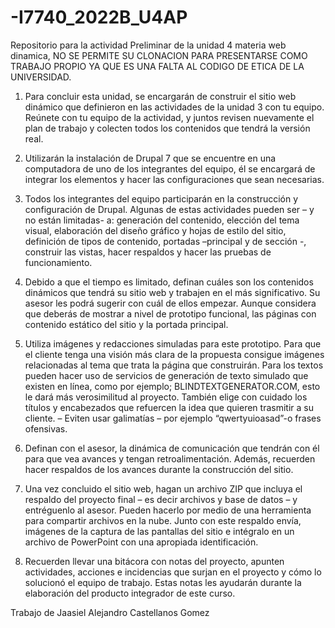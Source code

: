 # -I7740_2022B_U4AP
Repositorio para la actividad Preliminar de la unidad 4 materia web dinamica,
NO SE PERMITE SU CLONACION PARA PRESENTARSE COMO TRABAJO PROPIO YA QUE ES UNA FALTA AL CODIGO DE ETICA DE LA UNIVERSIDAD.

1. Para concluir esta unidad, se encargarán de construir el sitio web dinámico que definieron en las actividades de la unidad 3 con tu equipo. Reúnete con tu equipo de la actividad, y juntos revisen nuevamente el plan de trabajo y colecten todos los contenidos que tendrá la versión real.

2. Utilizarán la instalación de Drupal 7 que se encuentre en una computadora de uno de los integrantes del equipo, él se encargará de integrar los elementos y hacer las configuraciones que sean necesarias.

3. Todos los integrantes del equipo participarán en la construcción y configuración de Drupal. Algunas de estas actividades pueden ser – y no están limitadas- a: generación del contenido, elección del tema visual, elaboración del diseño gráfico y hojas de estilo del sitio, definición de tipos de contenido, portadas –principal y de sección -, construir las vistas, hacer respaldos y hacer las pruebas de funcionamiento.

4. Debido a que el tiempo es limitado, definan cuáles son los contenidos dinámicos que tendrá su sitio web y trabajen en el más significativo. Su asesor les podrá sugerir con cuál de ellos empezar. Aunque considera que deberás de mostrar a nivel de prototipo funcional, las páginas con contenido estático del sitio y la portada principal.

5. Utiliza imágenes y redacciones simuladas para este prototipo. Para que el cliente tenga una visión más clara de la propuesta consigue imágenes relacionadas al tema que trata la página que construirán. Para los textos pueden hacer uso de servicios de generación de texto simulado que existen en línea, como por ejemplo; BLINDTEXTGENERATOR.COM, esto le dará más verosimilitud al proyecto. También elige con cuidado los títulos y encabezados que refuercen la idea que quieren trasmitir a su cliente. – Eviten usar galimatías – por ejemplo “qwertyuioasad”-o frases ofensivas.

6. Definan con el asesor, la dinámica de comunicación que tendrán con él para que vea avances y tengan retroalimentación. Además, recuerden hacer respaldos de los avances durante la construcción del sitio.

7. Una vez concluido el sitio web, hagan un archivo ZIP que incluya el respaldo del proyecto final – es decir archivos y base de datos – y entréguenlo al asesor. Pueden hacerlo por medio de una herramienta para compartir archivos en la nube. Junto con este respaldo envía, imágenes de la captura de las pantallas del sitio e intégralo en un archivo de PowerPoint con una apropiada identificación.

8. Recuerden llevar una bitácora con notas del proyecto, apunten actividades, acciones e incidencias que surjan en el proyecto y cómo lo solucionó el equipo de trabajo. Estas notas les ayudarán durante la elaboración del producto integrador de este curso.



Trabajo de Jaasiel Alejandro Castellanos Gomez
